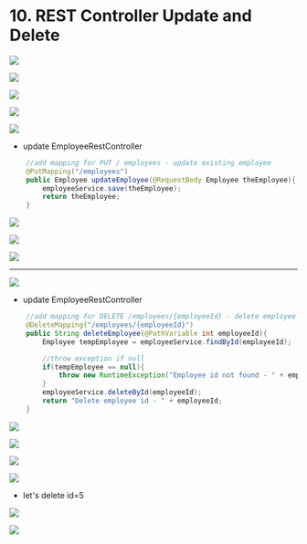 # 10. REST Controller Update and Delete

![](img/2020-04-02-23-21-44.png)

![](img/2020-04-02-23-22-03.png)

![](img/2020-04-02-23-22-21.png)

![](img/2020-04-02-23-22-34.png)

![](img/2020-04-02-23-24-28.png)

- update EmployeeRestController

```java
    //add mapping for PUT / employees - update existing employee
    @PutMapping("/employees")
    public Employee updateEmployee(@RequestBody Employee theEmployee){
        employeeService.save(theEmployee);
        return theEmployee;
    }
```

![](img/2020-04-02-23-30-16.png)

![](img/2020-04-02-23-31-27.png)

![](img/2020-04-02-23-32-22.png)

---

![](img/2020-04-02-23-35-26.png)

- update EmployeeRestController

```java
    //add mapping for DELETE /employees/{employeeId} - delete employee
    @DeleteMapping("/employees/{employeeId}")
    public String deleteEmployee(@PathVariable int employeeId){
        Employee tempEmployee = employeeService.findById(employeeId);

        //throw exception if null
        if(tempEmployee == null){
            throw new RuntimeException("Employee id not found - " + employeeId);
        }
        employeeService.deleteById(employeeId);
        return "Delete employee id - " + employeeId;
    }
```

![](img/2020-04-02-23-42-09.png)

![](img/2020-04-02-23-42-31.png)

![](img/2020-04-03-00-00-50.png)

![](img/2020-04-03-00-02-23.png)

- let's delete id=5

![](img/2020-04-03-00-03-09.png)

![](img/2020-04-03-00-03-22.png)

